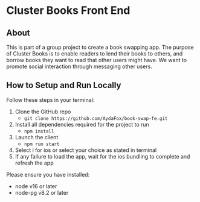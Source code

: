 # Cluster Books Front End

## About

This is part of a group project to create a book swapping app. The purpose of Cluster Books is to enable readers to lend their books to others, and borrow books they want to read that other users might have. We want to promote social interaction through messaging other users.

## How to Setup and Run Locally

Follow these steps in your terminal:

1. Clone the GitHub repo
   - `git clone https://github.com/AydaFox/book-swap-fe.git`
2. Install all dependencies required for the project to run
   - `npm install`
3. Launch the client
   - `npm run start`
4. Select i for ios or select your choice as stated in terminal
5. If any failure to load the app, wait for the ios bundling to complete and refresh the app

Please ensure you have installed:
- node v16 or later
- node-pg v8.2 or later
